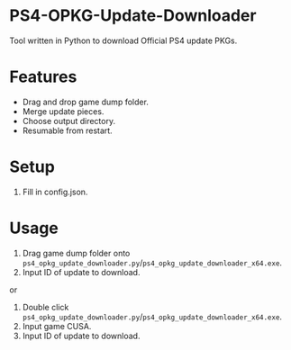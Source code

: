 # PS4-OPKG-Update-Downloader
Tool written in Python to download Official PS4 update PKGs.

# Features
- Drag and drop game dump folder.
- Merge update pieces.
- Choose output directory.
- Resumable from restart.

# Setup
1. Fill in config.json.

# Usage
1. Drag game dump folder onto `ps4_opkg_update_downloader.py`/`ps4_opkg_update_downloader_x64.exe`.
2. Input ID of update to download.

or
1. Double click `ps4_opkg_update_downloader.py`/`ps4_opkg_update_downloader_x64.exe`.
2. Input game CUSA.
3. Input ID of update to download.
